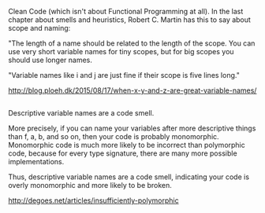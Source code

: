 Clean Code (which isn't about Functional Programming at all). In the last chapter about smells and heuristics, Robert C. Martin has this to say about scope and naming:

"The length of a name should be related to the length of the scope. You can use very short variable names for tiny scopes, but for big scopes you should use longer names.

"Variable names like i and j are just fine if their scope is five lines long."

http://blog.ploeh.dk/2015/08/17/when-x-y-and-z-are-great-variable-names/

##

Descriptive variable names are a code smell.

More precisely, if you can name your variables after more descriptive things than f, a, b, and so on, then your code is probably monomorphic.
Monomorphic code is much more likely to be incorrect than polymorphic code, because for every type signature, there are many more possible implementations.

Thus, descriptive variable names are a code smell, indicating your code is overly monomorphic and more likely to be broken.

http://degoes.net/articles/insufficiently-polymorphic
